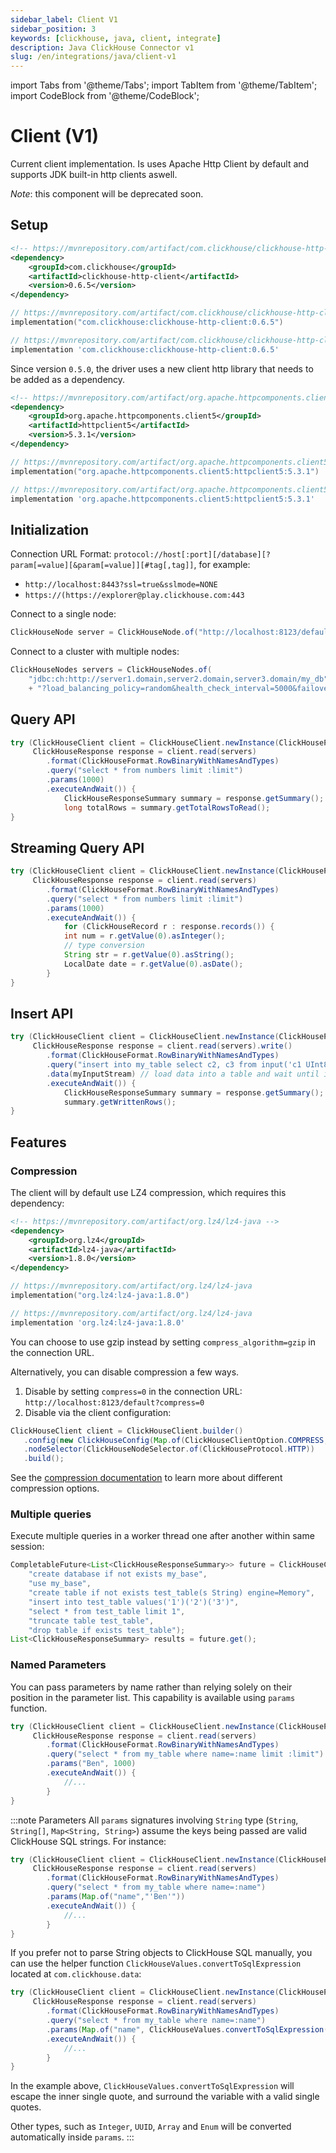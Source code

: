 ```yaml
---
sidebar_label: Client V1
sidebar_position: 3
keywords: [clickhouse, java, client, integrate]
description: Java ClickHouse Connector v1
slug: /en/integrations/java/client-v1
---
```


import Tabs from '@theme/Tabs';
import TabItem from '@theme/TabItem';
import CodeBlock from '@theme/CodeBlock';

# Client (V1)

Current client implementation. Is uses Apache Http Client by default and supports JDK built-in http clients aswell. 

*Note*: this component will be deprecated soon. 

## Setup

<Tabs groupId="client-v1-setup">
<TabItem value="maven" label="Maven" >

```xml 
<!-- https://mvnrepository.com/artifact/com.clickhouse/clickhouse-http-client -->
<dependency>
    <groupId>com.clickhouse</groupId>
    <artifactId>clickhouse-http-client</artifactId>
    <version>0.6.5</version>
</dependency>
```

</TabItem>
<TabItem value="gradle-kt" label="Gradle (Kotlin)">

```kotlin
// https://mvnrepository.com/artifact/com.clickhouse/clickhouse-http-client
implementation("com.clickhouse:clickhouse-http-client:0.6.5")
```
</TabItem>
<TabItem value="gradle" label="Gradle">

```groovy
// https://mvnrepository.com/artifact/com.clickhouse/clickhouse-http-client
implementation 'com.clickhouse:clickhouse-http-client:0.6.5'
```

</TabItem>
</Tabs>

Since version `0.5.0`, the driver uses a new client http library that needs to be added as a dependency.


<Tabs groupId="client-v1-http-client">
<TabItem value="maven" label="Maven" >

```xml 
<!-- https://mvnrepository.com/artifact/org.apache.httpcomponents.client5/httpclient5 -->
<dependency>
    <groupId>org.apache.httpcomponents.client5</groupId>
    <artifactId>httpclient5</artifactId>
    <version>5.3.1</version>
</dependency>
```

</TabItem>
<TabItem value="gradle-kt" label="Gradle (Kotlin)">

```kotlin
// https://mvnrepository.com/artifact/org.apache.httpcomponents.client5/httpclient5
implementation("org.apache.httpcomponents.client5:httpclient5:5.3.1")
```
</TabItem>
<TabItem value="gradle" label="Gradle">

```groovy
// https://mvnrepository.com/artifact/org.apache.httpcomponents.client5/httpclient5
implementation 'org.apache.httpcomponents.client5:httpclient5:5.3.1'
```

</TabItem>
</Tabs>

## Initialization

Connection URL Format: `protocol://host[:port][/database][?param[=value][&param[=value]][#tag[,tag]]`, for example:

- `http://localhost:8443?ssl=true&sslmode=NONE`
- `https://(https://explorer@play.clickhouse.com:443`

Connect to a single node:

```java showLineNumbers
ClickHouseNode server = ClickHouseNode.of("http://localhost:8123/default?compress=0");
```
Connect to a cluster with multiple nodes:

```java showLineNumbers
ClickHouseNodes servers = ClickHouseNodes.of(
    "jdbc:ch:http://server1.domain,server2.domain,server3.domain/my_db"
    + "?load_balancing_policy=random&health_check_interval=5000&failover=2");
```

## Query API

```java showLineNumbers
try (ClickHouseClient client = ClickHouseClient.newInstance(ClickHouseProtocol.HTTP);
     ClickHouseResponse response = client.read(servers)
        .format(ClickHouseFormat.RowBinaryWithNamesAndTypes)
        .query("select * from numbers limit :limit")
        .params(1000)
        .executeAndWait()) {
            ClickHouseResponseSummary summary = response.getSummary();
            long totalRows = summary.getTotalRowsToRead();
}
```

## Streaming Query API 

```java showLineNumbers
try (ClickHouseClient client = ClickHouseClient.newInstance(ClickHouseProtocol.HTTP);
     ClickHouseResponse response = client.read(servers)
        .format(ClickHouseFormat.RowBinaryWithNamesAndTypes)
        .query("select * from numbers limit :limit")
        .params(1000)
        .executeAndWait()) {
            for (ClickHouseRecord r : response.records()) {
            int num = r.getValue(0).asInteger();
            // type conversion
            String str = r.getValue(0).asString();
            LocalDate date = r.getValue(0).asDate();
        }
}
```

## Insert API

```java showLineNumbers
try (ClickHouseClient client = ClickHouseClient.newInstance(ClickHouseProtocol.HTTP);
     ClickHouseResponse response = client.read(servers).write()
        .format(ClickHouseFormat.RowBinaryWithNamesAndTypes)
        .query("insert into my_table select c2, c3 from input('c1 UInt8, c2 String, c3 Int32')")
        .data(myInputStream) // load data into a table and wait until it's completed
        .executeAndWait()) {
            ClickHouseResponseSummary summary = response.getSummary();
            summary.getWrittenRows();
}
```

## Features
### Compression

The client will by default use LZ4 compression, which requires this dependency:

<Tabs groupId="client-v1-compression-deps">
<TabItem value="maven" label="Maven" >

```xml 
<!-- https://mvnrepository.com/artifact/org.lz4/lz4-java -->
<dependency>
    <groupId>org.lz4</groupId>
    <artifactId>lz4-java</artifactId>
    <version>1.8.0</version>
</dependency>
```

</TabItem>
<TabItem value="gradle-kt" label="Gradle (Kotlin)">

```kotlin
// https://mvnrepository.com/artifact/org.lz4/lz4-java
implementation("org.lz4:lz4-java:1.8.0")
```
</TabItem>
<TabItem value="gradle" label="Gradle">

```groovy
// https://mvnrepository.com/artifact/org.lz4/lz4-java
implementation 'org.lz4:lz4-java:1.8.0'
```

</TabItem>
</Tabs>


You can choose to use gzip instead by setting `compress_algorithm=gzip` in the connection URL.

Alternatively, you can disable compression a few ways.

1. Disable by setting `compress=0` in the connection URL: `http://localhost:8123/default?compress=0`
2. Disable via the client configuration:

```java showLineNumbers
ClickHouseClient client = ClickHouseClient.builder()
   .config(new ClickHouseConfig(Map.of(ClickHouseClientOption.COMPRESS, false)))
   .nodeSelector(ClickHouseNodeSelector.of(ClickHouseProtocol.HTTP))
   .build();
```

See the [compression documentation](/en/native-protocol/compression) to learn more about different compression options.

### Multiple queries

Execute multiple queries in a worker thread one after another within same session:

```java showLineNumbers
CompletableFuture<List<ClickHouseResponseSummary>> future = ClickHouseClient.send(servers.apply(servers.getNodeSelector()),
    "create database if not exists my_base",
    "use my_base",
    "create table if not exists test_table(s String) engine=Memory",
    "insert into test_table values('1')('2')('3')",
    "select * from test_table limit 1",
    "truncate table test_table",
    "drop table if exists test_table");
List<ClickHouseResponseSummary> results = future.get();
```

### Named Parameters

You can pass parameters by name rather than relying solely on their position in the parameter list. This capability is available using `params` function.

```java showLineNumbers
try (ClickHouseClient client = ClickHouseClient.newInstance(ClickHouseProtocol.HTTP);
     ClickHouseResponse response = client.read(servers)
        .format(ClickHouseFormat.RowBinaryWithNamesAndTypes)
        .query("select * from my_table where name=:name limit :limit")
        .params("Ben", 1000)
        .executeAndWait()) {
            //...
        }
}
```

:::note Parameters
All `params` signatures involving `String` type (`String`, `String[]`, `Map<String, String>`) assume the keys being passed are valid ClickHouse SQL strings. For instance:

```java showLineNumbers
try (ClickHouseClient client = ClickHouseClient.newInstance(ClickHouseProtocol.HTTP);
     ClickHouseResponse response = client.read(servers)
        .format(ClickHouseFormat.RowBinaryWithNamesAndTypes)
        .query("select * from my_table where name=:name")
        .params(Map.of("name","'Ben'"))
        .executeAndWait()) {
            //...
        }
}
```

If you prefer not to parse String objects to ClickHouse SQL manually, you can use the helper function `ClickHouseValues.convertToSqlExpression` located at `com.clickhouse.data`:

```java showLineNumbers
try (ClickHouseClient client = ClickHouseClient.newInstance(ClickHouseProtocol.HTTP);
     ClickHouseResponse response = client.read(servers)
        .format(ClickHouseFormat.RowBinaryWithNamesAndTypes)
        .query("select * from my_table where name=:name")
        .params(Map.of("name", ClickHouseValues.convertToSqlExpression("Ben's")))
        .executeAndWait()) {
            //...
        }
}
```

In the example above, `ClickHouseValues.convertToSqlExpression` will escape the inner single quote, and surround the variable with a valid single quotes.

Other types, such as `Integer`, `UUID`, `Array` and `Enum` will be converted automatically inside `params`.
:::
